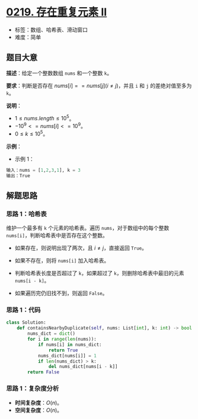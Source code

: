 # [0219. 存在重复元素 II](https://leetcode.cn/problems/contains-duplicate-ii/)

- 标签：数组、哈希表、滑动窗口
- 难度：简单

## 题目大意

**描述**：给定一个整数数组 `nums` 和一个整数 `k`。

**要求**：判断是否存在 $nums[i] == nums[j](i \ne j)$，并且 `i` 和 `j` 的差绝对值至多为 `k`。

**说明**：

- $1 \le nums.length \le 10^5$。
- $-10^9 <= nums[i] <= 10^9$。
- $0 \le k \le 10^5$。

**示例**：

- 示例 1：

```python
输入：nums = [1,2,3,1], k = 3
输出：True
```

## 解题思路

### 思路 1：哈希表

维护一个最多有 `k` 个元素的哈希表。遍历 `nums`，对于数组中的每个整数 `nums[i]`，判断哈希表中是否存在这个整数。

- 如果存在，则说明出现了两次，且 $i \ne j$，直接返回 `True`。

- 如果不存在，则将 `nums[i]` 加入哈希表。
- 判断哈希表长度是否超过了 `k`，如果超过了 `k`，则删除哈希表中最旧的元素 `nums[i - k]`。
- 如果遍历完仍旧找不到，则返回 `False`。

### 思路 1：代码

```python
class Solution:
    def containsNearbyDuplicate(self, nums: List[int], k: int) -> bool:
        nums_dict = dict()
        for i in range(len(nums)):
            if nums[i] in nums_dict:
                return True
            nums_dict[nums[i]] = 1
            if len(nums_dict) > k:
                del nums_dict[nums[i - k]]
        return False
```

### 思路 1：复杂度分析

- **时间复杂度**：$O(n)$。
- **空间复杂度**：$O(n)$。
